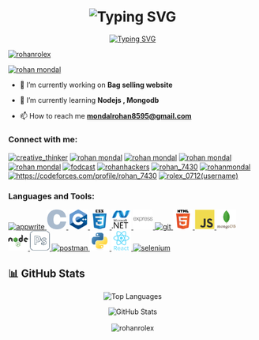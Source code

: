 <h1 align="center">
  <img src="https://readme-typing-svg.herokuapp.com?font=Fira+Code&weight=600&size=30&pause=1000&color=4D96FF&center=true&vCenter=true&width=500&lines=Hi+%F0%9F%91%8B,+I'm+Rohan+Mondal" alt="Typing SVG" />
</h1>



<p align="center">
  <a href="https://git.io/typing-svg">
    <img src="https://readme-typing-svg.herokuapp.com?font=Fira+Code&weight=500&size=24&pause=1000&color=36BCF7&center=true&vCenter=true&width=500&lines=Full+Stack+Developer;MERN+Stack+Enthusiast;Problem+Solver;Open+Source+Contributor" alt="Typing SVG" />
  </a>
</p>


<p align="left"> <a href="https://github.com/Rohanrolex"><img src="https://github.com/Rohanrolex" alt="rohanrolex" /></a> </p>

<p align="left"> <a href="https://twitter.com/rohan mondal" target="blank"><img src="https://img.shields.io/twitter/follow/rohan mondal?logo=twitter&style=for-the-badge" alt="rohan mondal" /></a> </p>

- 🔭 I’m currently working on **Bag selling website**

- 🌱 I’m currently learning **Nodejs , Mongodb**

- 📫 How to reach me **mondalrohan8595@gmail.com**

<h3 align="left">Connect with me:</h3>
<p align="left">
<a href="https://codepen.io/creative_thinker" target="blank"><img align="center" src="https://raw.githubusercontent.com/rahuldkjain/github-profile-readme-generator/master/src/images/icons/Social/codepen.svg" alt="creative_thinker" height="30" width="40" /></a>
<a href="https://twitter.com/rohan mondal" target="blank"><img align="center" src="https://raw.githubusercontent.com/rahuldkjain/github-profile-readme-generator/master/src/images/icons/Social/twitter.svg" alt="rohan mondal" height="30" width="40" /></a>
<a href="https://www.linkedin.com/in/rohan-mondal-062aaa28a/" target="blank"><img align="center" src="https://raw.githubusercontent.com/rahuldkjain/github-profile-readme-generator/master/src/images/icons/Social/linked-in-alt.svg" alt="rohan mondal" height="30" width="40" /></a>
<a href="https://fb.com/rohan mondal" target="blank"><img align="center" src="https://raw.githubusercontent.com/rahuldkjain/github-profile-readme-generator/master/src/images/icons/Social/facebook.svg" alt="rohan mondal" height="30" width="40" /></a>
<a href="https://instagram.com/rohan mondal" target="blank"><img align="center" src="https://raw.githubusercontent.com/rahuldkjain/github-profile-readme-generator/master/src/images/icons/Social/instagram.svg" alt="rohan mondal" height="30" width="40" /></a>
<a href="https://www.youtube.com/c/fodcast" target="blank"><img align="center" src="https://raw.githubusercontent.com/rahuldkjain/github-profile-readme-generator/master/src/images/icons/Social/youtube.svg" alt="fodcast" height="30" width="40" /></a>
<a href="https://www.codechef.com/users/rohanhackers" target="blank"><img align="center" src="https://cdn.jsdelivr.net/npm/simple-icons@3.1.0/icons/codechef.svg" alt="rohanhackers" height="30" width="40" /></a>
<a href="https://codeforces.com/profile/rohan_7430" target="blank"><img align="center" src="https://raw.githubusercontent.com/rahuldkjain/github-profile-readme-generator/master/src/images/icons/Social/codeforces.svg" alt="rohan_7430" height="30" width="40" /></a>
<a href="https://leetcode.com/u/Rohan07_6473/" target="blank"><img align="center" src="https://raw.githubusercontent.com/rahuldkjain/github-profile-readme-generator/master/src/images/icons/Social/leet-code.svg" alt="rohanmondal" height="30" width="40" /></a>
<a href="https://auth.geeksforgeeks.org/user/https://codeforces.com/profile/rohan_7430" target="blank"><img align="center" src="https://raw.githubusercontent.com/rahuldkjain/github-profile-readme-generator/master/src/images/icons/Social/geeks-for-geeks.svg" alt="https://codeforces.com/profile/rohan_7430" height="30" width="40" /></a>
<a href="https://discord.gg/rolex_0712(username)" target="blank"><img align="center" src="https://raw.githubusercontent.com/rahuldkjain/github-profile-readme-generator/master/src/images/icons/Social/discord.svg" alt="rolex_0712(username)" height="30" width="40" /></a>
</p>

<h3 align="left">Languages and Tools:</h3>
<p align="left"> <a href="https://appwrite.io" target="_blank" rel="noreferrer"> <img src="https://www.vectorlogo.zone/logos/appwriteio/appwriteio-icon.svg" alt="appwrite" width="40" height="40"/> </a> <a href="https://www.cprogramming.com/" target="_blank" rel="noreferrer"> <img src="https://raw.githubusercontent.com/devicons/devicon/master/icons/c/c-original.svg" alt="c" width="40" height="40"/> </a> <a href="https://www.w3schools.com/cpp/" target="_blank" rel="noreferrer"> <img src="https://raw.githubusercontent.com/devicons/devicon/master/icons/cplusplus/cplusplus-original.svg" alt="cplusplus" width="40" height="40"/> </a> <a href="https://www.w3schools.com/css/" target="_blank" rel="noreferrer"> <img src="https://raw.githubusercontent.com/devicons/devicon/master/icons/css3/css3-original-wordmark.svg" alt="css3" width="40" height="40"/> </a> <a href="https://dotnet.microsoft.com/" target="_blank" rel="noreferrer"> <img src="https://raw.githubusercontent.com/devicons/devicon/master/icons/dot-net/dot-net-original-wordmark.svg" alt="dotnet" width="40" height="40"/> </a> <a href="https://expressjs.com" target="_blank" rel="noreferrer"> <img src="https://raw.githubusercontent.com/devicons/devicon/master/icons/express/express-original-wordmark.svg" alt="express" width="40" height="40"/> </a> <a href="https://git-scm.com/" target="_blank" rel="noreferrer"> <img src="https://www.vectorlogo.zone/logos/git-scm/git-scm-icon.svg" alt="git" width="40" height="40"/> </a> <a href="https://www.w3.org/html/" target="_blank" rel="noreferrer"> <img src="https://raw.githubusercontent.com/devicons/devicon/master/icons/html5/html5-original-wordmark.svg" alt="html5" width="40" height="40"/> </a> <a href="https://developer.mozilla.org/en-US/docs/Web/JavaScript" target="_blank" rel="noreferrer"> <img src="https://raw.githubusercontent.com/devicons/devicon/master/icons/javascript/javascript-original.svg" alt="javascript" width="40" height="40"/> </a> <a href="https://www.mongodb.com/" target="_blank" rel="noreferrer"> <img src="https://raw.githubusercontent.com/devicons/devicon/master/icons/mongodb/mongodb-original-wordmark.svg" alt="mongodb" width="40" height="40"/> </a> <a href="https://nodejs.org" target="_blank" rel="noreferrer"> <img src="https://raw.githubusercontent.com/devicons/devicon/master/icons/nodejs/nodejs-original-wordmark.svg" alt="nodejs" width="40" height="40"/> </a> <a href="https://www.photoshop.com/en" target="_blank" rel="noreferrer"> <img src="https://raw.githubusercontent.com/devicons/devicon/master/icons/photoshop/photoshop-line.svg" alt="photoshop" width="40" height="40"/> </a> <a href="https://postman.com" target="_blank" rel="noreferrer"> <img src="https://www.vectorlogo.zone/logos/getpostman/getpostman-icon.svg" alt="postman" width="40" height="40"/> </a> <a href="https://www.python.org" target="_blank" rel="noreferrer"> <img src="https://raw.githubusercontent.com/devicons/devicon/master/icons/python/python-original.svg" alt="python" width="40" height="40"/> </a> <a href="https://reactjs.org/" target="_blank" rel="noreferrer"> <img src="https://raw.githubusercontent.com/devicons/devicon/master/icons/react/react-original-wordmark.svg" alt="react" width="40" height="40"/> </a> <a href="https://www.selenium.dev" target="_blank" rel="noreferrer"> <img src="https://raw.githubusercontent.com/detain/svg-logos/780f25886640cef088af994181646db2f6b1a3f8/svg/selenium-logo.svg" alt="selenium" width="40" height="40"/> </a> </p>


## 📊 GitHub Stats

<div align="center">

  <!-- Top Languages -->
  <img src="https://github-readme-stats.vercel.app/api/top-langs?username=rohanrolex&show_icons=true&locale=en&layout=compact&theme=radical" 
       alt="Top Languages" height="160"/>

  <!-- GitHub Stats -->
  <img src="https://github-readme-stats.vercel.app/api?username=rohanrolex&show_icons=true&locale=en&theme=radical" 
       alt="GitHub Stats" height="160"/>

 <p><img align="center" src="https://github-readme-streak-stats.herokuapp.com/?user=rohanrolex&" alt="rohanrolex" /></p>


</div>

